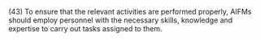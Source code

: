 (43) To ensure that the relevant activities are performed properly, AIFMs should employ personnel with the necessary skills, knowledge and expertise to carry out tasks assigned to them.